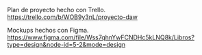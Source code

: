 Plan de proyecto hecho con Trello.
https://trello.com/b/WOB9y3nL/proyecto-daw

Mockups hechos con Figma.
https://www.figma.com/file/Wss7qhnYwFCNDHc5kLNQ8k/Libros?type=design&node-id=5-2&mode=design
